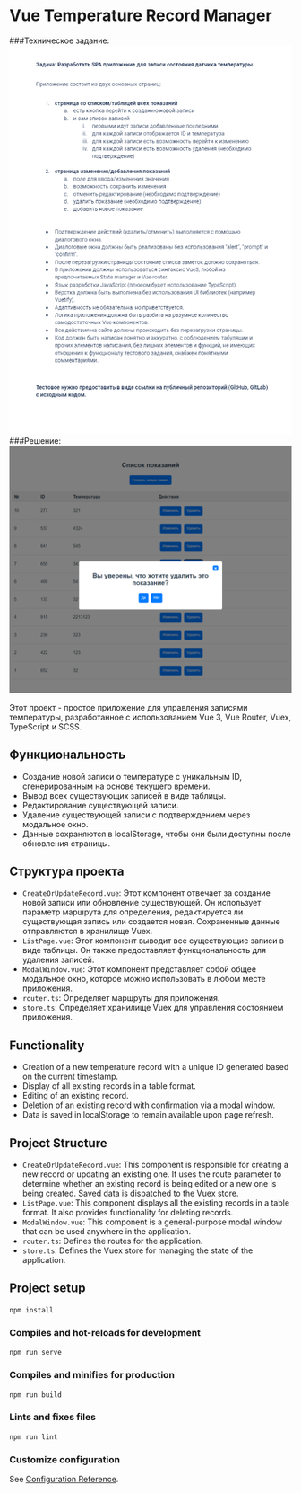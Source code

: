# Vue Temperature Record Manager
###Техническое задание:
![app-preview](src/assets/img/technical-specification.png)
###Решение:
![app-preview](src/assets/img/preview-img.png)

Этот проект - простое приложение для управления записями температуры, разработанное с использованием Vue 3, Vue Router, Vuex, TypeScript и SCSS.

## Функциональность

- Создание новой записи о температуре с уникальным ID, сгенерированным на основе текущего времени.
- Вывод всех существующих записей в виде таблицы.
- Редактирование существующей записи.
- Удаление существующей записи с подтверждением через модальное окно.
- Данные сохраняются в localStorage, чтобы они были доступны после обновления страницы.

## Структура проекта

- `CreateOrUpdateRecord.vue`: Этот компонент отвечает за создание новой записи или обновление существующей. Он использует параметр маршрута для определения, редактируется ли существующая запись или создается новая. Сохраненные данные отправляются в хранилище Vuex.
- `ListPage.vue`: Этот компонент выводит все существующие записи в виде таблицы. Он также предоставляет функциональность для удаления записей.
- `ModalWindow.vue`: Этот компонент представляет собой общее модальное окно, которое можно использовать в любом месте приложения.
- `router.ts`: Определяет маршруты для приложения.
- `store.ts`: Определяет хранилище Vuex для управления состоянием приложения.


## Functionality

- Creation of a new temperature record with a unique ID generated based on the current timestamp.
- Display of all existing records in a table format.
- Editing of an existing record.
- Deletion of an existing record with confirmation via a modal window.
- Data is saved in localStorage to remain available upon page refresh.

## Project Structure

- `CreateOrUpdateRecord.vue`: This component is responsible for creating a new record or updating an existing one. It uses the route parameter to determine whether an existing record is being edited or a new one is being created. Saved data is dispatched to the Vuex store.
- `ListPage.vue`: This component displays all the existing records in a table format. It also provides functionality for deleting records.
- `ModalWindow.vue`: This component is a general-purpose modal window that can be used anywhere in the application.
- `router.ts`: Defines the routes for the application.
- `store.ts`: Defines the Vuex store for managing the state of the application.

## Project setup
```
npm install
```

### Compiles and hot-reloads for development
```
npm run serve
```

### Compiles and minifies for production
```
npm run build
```

### Lints and fixes files
```
npm run lint
```

### Customize configuration
See [Configuration Reference](https://cli.vuejs.org/config/).
